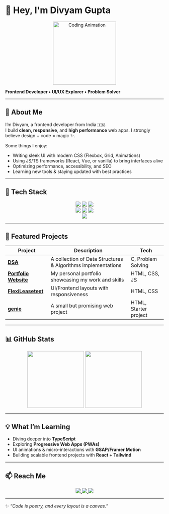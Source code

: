 # 👋 Hey, I'm Divyam Gupta

<p align="center">
  <img src="https://i.postimg.cc/wT7XqdX3/143c003f-635f-4ec7-893f-a342e2ad8533-removalai-preview.png" width="200" alt="Coding Animation">
</p>

**Frontend Developer • UI/UX Explorer • Problem Solver**

---

## 🔭 About Me

I’m Divyam, a frontend developer from India 🇮🇳.  
I build **clean, responsive**, and **high performance** web apps. I strongly believe design + code = magic ✨.  
  
Some things I enjoy:  
- Writing sleek UI with modern CSS (Flexbox, Grid, Animations)  
- Using JS/TS frameworks (React, Vue, or vanilla) to bring interfaces alive  
- Optimizing performance, accessibility, and SEO  
- Learning new tools & staying updated with best practices  

---

## 🧰 Tech Stack

<p align="center">
  <img src="https://img.shields.io/badge/HTML5-E34F26?style=for-the-badge&logo=html5&logoColor=white"/>  
  <img src="https://img.shields.io/badge/CSS3-1572B6?style=for-the-badge&logo=css3&logoColor=white"/>  
  <img src="https://img.shields.io/badge/JavaScript-F7DF1E?style=for-the-badge&logo=javascript&logoColor=black"/>   
  <br>
  <img src="https://img.shields.io/badge/React-20232A?style=for-the-badge&logo=react&logoColor=61DAFB"/>  
  <img src="https://img.shields.io/badge/Tailwind_CSS-38B2AC?style=for-the-badge&logo=tailwind-css&logoColor=white"/>   
  <img src="https://img.shields.io/badge/Vite-646CFF?style=for-the-badge&logo=vite&logoColor=white"/>  
  <br>
  <img src="https://img.shields.io/badge/Figma-F24E1E?style=for-the-badge&logo=figma&logoColor=white"/>  
</p>

---

## 🚀 Featured Projects

| Project | Description | Tech |
|--------|-------------|------|
| [**DSA**](https://github.com/Divyam-Gupta2006/DSA) | A collection of Data Structures & Algorithms implementations | C, Problem Solving |
| [**Portfolio Website**](https://github.com/Divyam-Gupta2006/Divyam-Gupta2006.github.io) | My personal portfolio showcasing my work and skills | HTML, CSS, JS |
| [**FlexiLeasetest**](https://github.com/Divyam-Gupta2006/FlexiLeasetest) | UI/Frontend layouts with responsiveness | HTML, CSS |
| [**genie**](https://github.com/Divyam-Gupta2006/genie) | A small but promising web project | HTML, Starter project |

---

## 📊 GitHub Stats

<p align="center">
  <img src="https://github-readme-stats.vercel.app/api?username=Divyam-Gupta2006&show_icons=true&theme=radical" height="180">
  <img src="https://github-readme-stats.vercel.app/api/top-langs/?username=Divyam-Gupta2006&layout=compact&theme=radical" height="180">
</p>

---

## 💡 What I’m Learning

- Diving deeper into **TypeScript**  
- Exploring **Progressive Web Apps (PWAs)**  
- UI animations & micro-interactions with **GSAP/Framer Motion**  
- Building scalable frontend projects with **React + Tailwind**  

---

## 📫 Reach Me  

<p align="center">
  <a href="mailto:divyamgupta.work@gmail.com">
    <img src="https://img.shields.io/badge/Email-D14836?style=flat-square&logo=gmail&logoColor=white"/>
  </a>
  <a href="https://www.linkedin.com/in/divyam-gupta-862542324/">
    <img src="https://img.shields.io/badge/LinkedIn-0A66C2?style=flat-square&logo=linkedin&logoColor=white"/>
  </a>
  <a href="https://divyam-gupta2006.github.io/">
    <img src="https://img.shields.io/badge/Portfolio-FF5722?style=flat-square&logo=firefox&logoColor=white"/>
  </a>
</p>

---

✨ *“Code is poetry, and every layout is a canvas.”*  
